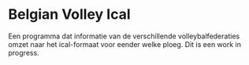 # Belgian Volley Ical
Een programma dat informatie van de verschillende volleybalfederaties omzet naar het ical-formaat voor eender welke ploeg. Dit is een work in progress.
